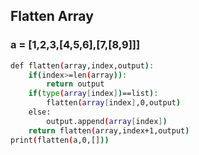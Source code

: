## Flatten Array
### a = [1,2,3,[4,5,6],[7,[8,9]]]

```bash
def flatten(array,index,output):
    if(index>=len(array)):
        return output
    if(type(array[index])==list):
        flatten(array[index],0,output)
    else:
        output.append(array[index])
    return flatten(array,index+1,output)
print(flatten(a,0,[]))
```

